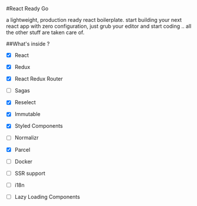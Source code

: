 #React Ready Go

a lightweight, production ready react boilerplate.
start building your next react app with zero configuration, just grub your editor and start coding .. all the 
other stuff are taken care of.


##What's inside ?

 - [x] React
 - [x] Redux
 - [x] React Redux Router 
 - [ ] Sagas 
 - [x] Reselect 
 - [x] Immutable 
 - [x] Styled Components 
 - [ ] Normalizr
 - [x] Parcel
 - [ ] Docker
 - [ ] SSR support
 - [ ] i18n
 - [ ] Lazy Loading Components
  
  
  